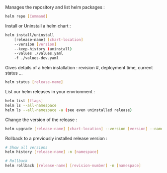 Manages the repository and list helm packages : 

``` sh
helm repo [Command]
```

Install or Uninstall a helm chart : 

``` sh
helm install/uninstall 
	[release-name] [chart-location] 
	--version [version]
	--keep-history (uninstall)
	--values ./values.yaml
	-f ./values-dev.yaml
```

Gives details of a helm installation : revision #, deployment time, current status ...

``` sh
helm status [release-name]
```

List our helm releases in your envrionment :

``` sh
helm list [flags]
helm ls --all-namespace
helm ls --all-namespace -a (see even uninstalled release)
```

Change the version of the release : 

``` sh
helm upgrade [release-name] [chart-location] --version [version] --namespace [namespace]
```

Rollback to a previously installed release version : 

``` sh
# Show all versions
helm history [release-name] -n [namespace]

# Rollback
helm rollback [release-name] [revision-number] -n [namespace]
``` 
